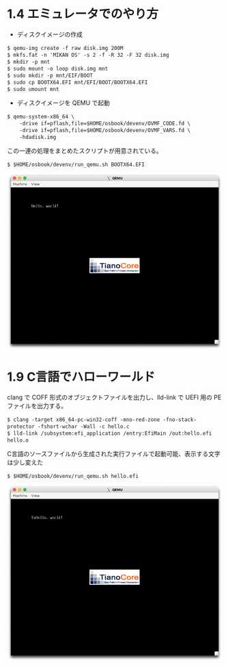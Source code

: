 # 1.4 エミュレータでのやり方

- ディスクイメージの作成

```console
$ qemu-img create -f raw disk.img 200M
$ mkfs.fat -n 'MIKAN OS' -s 2 -f -R 32 -F 32 disk.img
$ mkdir -p mnt
$ sudo mount -o loop disk.img mnt
$ sudo mkdir -p mnt/EIF/BOOT
$ sudo cp BOOTX64.EFI mnt/EFI/BOOT/BOOTX64.EFI
$ sudo umount mnt
```

- ディスクイメージを QEMU で起動

```console
$ qemu-system-x86_64 \
    -drive if=pflash,file=$HOME/osbook/devenv/OVMF_CODE.fd \
    -drive if=pflash,file=$HOME/osbook/devenv/OVMF_VARS.fd \
    -hdadisk.img
```

この一連の処理をまとめたスクリプトが用意されている。

```console
$ $HOME/osbook/devenv/run_qemu.sh BOOTX64.EFI
```

![](./img/1.4.png)

# 1.9 C言語でハローワールド

clang で COFF 形式のオブジェクトファイルを出力し、lld-link で UEFI 用の PE ファイルを出力する。

```console
$ clang -target x86_64-pc-win32-coff -mno-red-zone -fno-stack-protector -fshort-wchar -Wall -c hello.c
$ lld-link /subsystem:efi_application /entry:EfiMain /out:hello.efi hello.o
```

C言語のソースファイルから生成された実行ファイルで起動可能、表示する文字は少し変えた

```console
$ $HOME/osbook/devenv/run_qemu.sh hello.efi
```

![](./img/1.9.png)
